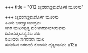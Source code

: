 +++
title = "012 ಚ್ಯವನನಾಶ್ರಮದೊಳಗೆ ಮೂರನು"

+++
ಚ್ಯವನನಾಶ್ರಮದೊಳಗೆ ಮೂರನು  
ತಿವಿದು ಭಾರದ್ವಾಜನಾಶ್ರಮ  
ಕವರ ಮುನಿದೆಪ್ಪತ್ತ ನುಂಗಿದರೇನನುಸುರುವೆನು   
ದಿವಿಜರಿತ್ತಲಗಸ್ತ್ಯನನು ಪರು  
ಠವಿಸಿದರು ಸಾಗರವನಾ ಮುನಿ  
ಹವಣಿಸಿದ ಜಠರದಲಿ ಕೊಂದನು ದೈತ್ಯದಾನವರ     ॥12॥